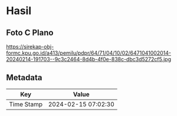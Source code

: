 # Hasil

## Foto C Plano

https://sirekap-obj-formc.kpu.go.id/a413/pemilu/pdpr/64/71/04/10/02/6471041002014-20240214-191703--9c3c2464-8d4b-4f0e-838c-dbc3d5272cf5.jpg


## Metadata

| Key        | Value               |
| ---------- | ------------------- |
| Time Stamp | 2024-02-15 07:02:30 |



